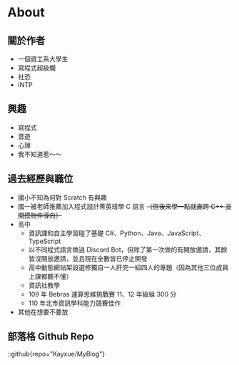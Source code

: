 # About

## 關於作者
* 一個資工系大學生
* 寫程式超級爛
* 社恐
* INTP

## 興趣
* 寫程式
* 音遊
* 心理
* 我不知道惹～～

## 過去經歷與職位
- 國小不知為何對 Scratch 有興趣
- 國一被老師推薦加入程式設計菁英班學 C 語言 ~~（但後來學一點就直跨 C++ 並開摸物件導向）~~
- 高中
    - 資訊課和自主學習碰了基礎 C#、Python、Java、JavaScript、TypeScript
    - 以不同程式語言做過 Discord Bot，但除了第一次做的有開放邀請，其餘皆沒開放邀請，並且現在全數皆已停止開發
    - 高中動態網站架設選修獨自一人肝完一組四人的專題（因為其他三位成員上課都聽不懂）
    - 資訊社教學
    - 109 年 Bebras 運算思維挑戰賽 11、12 年級組 300 分
    - 110 年北市資訊學科能力競賽佳作
- 其他在想要不要放

## 部落格 Github Repo
::github{repo="Kayxue/MyBlog"}
